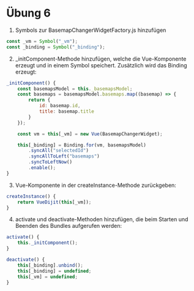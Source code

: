 # Übung 6

1. Symbols zur BasemapChangerWidgetFactory.js hinzufügen

```javascript
const _vm = Symbol("_vm");
const _binding = Symbol("_binding");
```

2. _initComponent-Methode hinzufügen, welche die Vue-Komponente erzeugt und in einem Symbol speichert. Zusätzlich wird das Binding erzeugt:

```javascript
_initComponent() {
    const basemapsModel = this._basemapsModel;
    const basemaps = basemapsModel.basemaps.map((basemap) => {
        return {
            id: basemap.id,
            title: basemap.title
        }
    });

    const vm = this[_vm] = new Vue(BasemapChangerWidget);

    this[_binding] = Binding.for(vm, basemapsModel)
        .syncAll("selectedId")
        .syncAllToLeft("basemaps")
        .syncToLeftNow()
        .enable();
}
```

3. Vue-Komponente in der createInstance-Methode zurückgeben:

```javascript
createInstance() {
    return VueDijit(this[_vm]);
}
```

4. activate und deactivate-Methoden hinzufügen, die beim Starten und Beenden des Bundles aufgerufen werden:

```javascript
activate() {
    this._initComponent();
}

deactivate() {
    this[_binding].unbind();
    this[_binding] = undefined;
    this[_vm] = undefined;
}
```
